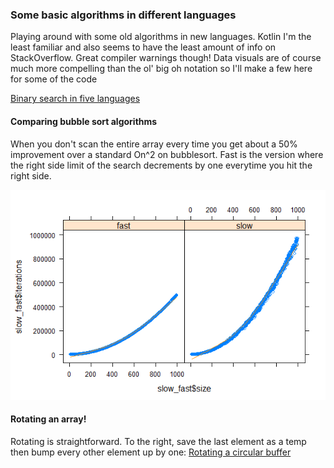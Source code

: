 ### Some basic algorithms in different languages
Playing around with some old algorithms in new languages. Kotlin I'm the least familiar and also seems to have the least amount of info on StackOverflow. Great compiler warnings though! Data visuals are of course much more compelling than the ol' big oh notation so I'll make a few here for some of the code

[Binary search in five languages](/arraysandbinarysearch)
#### Comparing bubble sort algorithms
When you don't scan the entire array every time you get about a 50% improvement over a standard On^2 on bubblesort. Fast is the version where the right side limit of the search decrements by one everytime you hit the right side. 

![Alt text](sorts/bubblesort/combined2.png?raw=true "w")

#### Rotating an array!
Rotating is straightforward. To the right, save the last element as a temp then bump every other element up by one:
[Rotating a circular buffer](circularbuffer/roundrotation.js)






